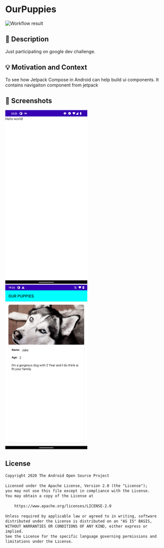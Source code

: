 # OurPuppies

![Workflow result](https://github.com/subspider/android-dev-challenge-compose/workflows/Check/badge.svg)


## :scroll: Description
Just participating on google dev challenge.


## :bulb: Motivation and Context
To see how Jetpack Compose in Android can help build ui components. 
It contains navigaiton component from jetpack 


## :camera_flash: Screenshots
<!-- You can add more screenshots here if you like -->
<img src="/results/screenshot_1.png" width="260">&emsp;<img src="/results/screenshot_2.png" width="260">

## License
```
Copyright 2020 The Android Open Source Project

Licensed under the Apache License, Version 2.0 (the "License");
you may not use this file except in compliance with the License.
You may obtain a copy of the License at

    https://www.apache.org/licenses/LICENSE-2.0

Unless required by applicable law or agreed to in writing, software
distributed under the License is distributed on an "AS IS" BASIS,
WITHOUT WARRANTIES OR CONDITIONS OF ANY KIND, either express or implied.
See the License for the specific language governing permissions and
limitations under the License.
```